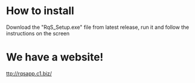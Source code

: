 # How to install
Download the "RqS_Setup.exe" file from latest release, run it and follow the instructions on the screen
# We have a website!
[ttp://rqsapp.c1.biz/](http://therqs.atwebpages.com/)

